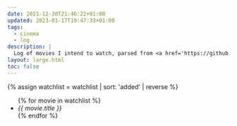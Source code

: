 ```yaml
---
date: 2021-12-30T21:46:22+01:00
updated: 2023-01-17T19:47:33+01:00
tags:
  - cinema
  - log
description: |
  Log of movies I intend to watch, parsed from <a href='https://github.com/xplosionmind/data/blob/main/watchlist.csv' title='watchlist.csv in xplosionmind/data on GitHub'>this source file</a>. Temporary solution until <a href='/moviewyrm' target='_blank' title='Moviewyrm - tommi.space'>Moviewyrm</a> becomes true.
layout: large.html
toc: false
---
```

{% assign watchlist = watchlist | sort: 'added' | reverse %}
<ul class='three'>{% for movie in watchlist %}<li><cite>{{ movie.title }}</cite></li>{% endfor %}</ul>
